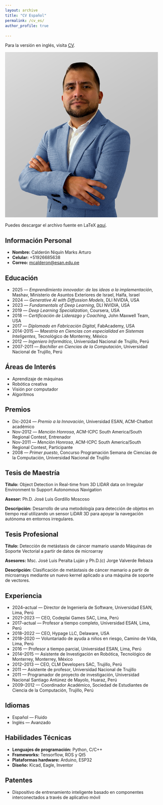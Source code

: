 ```yaml
---
layout: archive
title: "CV Español"
permalink: /cv_es/
author_profile: true

---
```


Para la versión en inglés, visita [CV](/cv/).

![Foto](/cv/marksfotos3.jpg)

Puedes descargar el archivo fuente en LaTeX [aquí](/files/cv_esp.tex).

## Información Personal

- **Nombre:** Calderón Niquín Marks Arturo
- **Celular:** +51926685638
- **Correo:** mcalderon@esan.edu.pe

## Educación

- 2025 — *Emprendimiento innovador: de las ideas a la implementación*, Mashav, Ministerio de Asuntos Exteriores de Israel, Haifa, Israel
- 2024 — *Generative AI with Diffussion Models*, DLI NVIDIA, USA
- 2023 — *Fundamentals of Deep Learning*, DLI NVIDIA, USA
- 2019 — *Deep Learning Specialization*, Coursera, USA
- 2018 — *Certificación de Liderazgo y Coaching*, John Maxwell Team, USA
- 2017 — *Diplomado en Fabricación Digital*, FabAcademy, USA
- 2014-2015 — *Maestría en Ciencias con especialidad en Sistemas Inteligentes*, Tecnológico de Monterrey, México
- 2012 — *Ingeniero Informático*, Universidad Nacional de Trujillo, Perú
- 2007-2011 — *Bachiller en Ciencias de la Computación*, Universidad Nacional de Trujillo, Perú

## Áreas de Interés

- Aprendizaje de máquinas
- Robótica creativa
- Visión por computador
- Algoritmos

## Premios

- Dic-2024 — *Premio a la Innovación*, Universidad ESAN, ACM-Chatbot académico
- Nov-2012 — *Mención Honrosa*, ACM-ICPC South America/South Regional Contest, Entrenador
- Nov-2011 — *Mención Honrosa*, ACM-ICPC South America/South Regional Contest, Participante
- 2008 — *Primer puesto*, Concurso Programación Semana de Ciencias de la Computación, Universidad Nacional de Trujillo

## Tesis de Maestría

**Título:** Object Detection in Real-time from 3D LIDAR data on Irregular Environment to Support Autonomous Navigation

**Asesor:** Ph.D. José Luis Gordillo Moscoso

**Descripción:** Desarrollo de una metodología para detección de objetos en tiempo real utilizando un sensor LiDAR 3D para apoyar la navegación autónoma en entornos irregulares.

## Tesis Profesional

**Título:** Detección de metástasis de cáncer mamario usando Máquinas de Soporte Vectorial a partir de datos de microarray

**Asesores:** Msc. José Luis Peralta Luján y Ph.D.(c) Jorge Valverde Rebaza

**Descripción:** Clasificación de metástasis de cáncer mamario a partir de microarrays mediante un nuevo kernel aplicado a una máquina de soporte de vectores.

## Experiencia

- 2024–actual — Director de Ingeniería de Software, Universidad ESAN, Lima, Perú
- 2021–2023 — CEO, Codeplai Games SAC, Lima, Perú
- 2017–actual — Profesor a tiempo completo, Universidad ESAN, Lima, Perú
- 2018–2022 — CEO, Hypage LLC, Delaware, USA
- 2018–2020 — Voluntariado de ayuda a niños en riesgo, Camino de Vida, Lima, Perú
- 2016 — Profesor a tiempo parcial, Universidad ESAN, Lima, Perú
- 2014–2015 — Asistente de Investigación en Robótica, Tecnológico de Monterrey, Monterrey, México
- 2012–2013 — CEO, CLM Developers SAC, Trujillo, Perú
- 2011 — Asistente de profesor, Universidad Nacional de Trujillo
- 2011 — Programador de proyecto de investigación, Universidad Nacional Santiago Antúnez de Mayolo, Huaraz, Perú
- 2009–2012 — Coordinador Académico, Sociedad de Estudiantes de Ciencia de la Computación, Trujillo, Perú

## Idiomas

- Español — Fluido
- Inglés — Avanzado

## Habilidades Técnicas

- **Lenguajes de programación:** Python, C/C++
- **Frameworks:** Tensorflow, ROS y Qt5
- **Plataformas hardware:** Arduino, ESP32
- **Diseño:** Kicad, Eagle, Inventor

## Patentes

- Dispositivo de entrenamiento inteligente basado en componentes interconectados a través de aplicativo móvil


